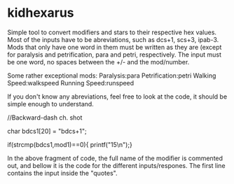 # kidhexarus

Simple tool to convert modifiers and stars to their respective hex values. Most of the inputs have to be abreviations, such as dcs+1, scs+3, ipab-3. Mods that only have one word in them must be written as they are (except for paralysis and petrification, para and petri, respectively. The input must be one word, no spaces between the +/- and the mod/number.



Some rather exceptional mods:
Paralysis:para
Petrification:petri
Walking Speed:walkspeed
Running Speed:runspeed

If you don't know any abreviations, feel free to look at the code, it should be simple enough to understand.

//Backward-dash ch. shot

char bdcs1[20] = "bdcs+1";

if(strcmp(bdcs1,mod1)==0){
        printf("15\n");}

In the above fragment of code, the full name of the modifier is commented out, and bellow it is the code for the different inputs/respones. The first line contains the input inside the "quotes".
